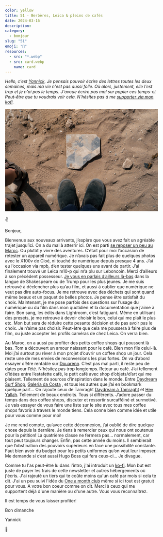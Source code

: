```yaml
---
color: yellow
title: 51 - Berbères, Leica & pleins de cafés
date: 2024-03-16
description: 
category:
  - bonjour
slug: "51"
emoji: "💌"
resources:
  - src: "*.webp"
  - src: card.webp
    name: card
---
```


*Hello, c'est [Yannick](https://yannickschutz.com). Je pensais pouvoir écrire des lettres toutes les deux semaines, mais ma vie n'est pas aussi folle. Où alors, justement, elle l'est trop et je n'ai pas le temps. J'avoue écrire pas mal sur papier ces temps-ci. Peut-être que tu voudrais voir cela. N'hésites pas à me [supporter via mon kofi](https://ko-fi.com/bonjouryannick/tiers).*

![](cover.webp)

✌ 

Bonjour,

Bienvenue aux nouveaux arrivants, j’espère que vous avez fait un agréable trajet jusqu’ici. On a du mal à atterrir ici. On est parti [se reposer un peu au Maroc](https://yannickschutz.com/maroc-2024). Ou plutôt y vivre des aventures. C’était pour moi l’occasion de retester un appareil numérique. Je n’avais pas fait plus de quelques photos avec le X100v de Cloé, ni touché de numérique depuis presque 4 ans. J’ai eu l’occasion via mpb, d’en tester quelques uns avant de partir. J’ai finalement trouvé un Leica m10-p qui m’a plu sur Leboncoin. Merci d’ailleurs à son précédent possesseur. [Je vous en parlais d’ailleurs là-bas](https://yannickschutz.com/digital-quest/) dans la langue de Shakespeare ou de Trump pour les plus jeunes. Je me suis retrouvé à déclencher plus qu’au film, et aussi à oublier que numérique ne veut pas dire auto-focus. Je me retrouve avec des déchets qui sont quand même beaux et un paquet de belles photos. Je pense être satisfait du choix. Maintenant, je me pose parfois des questions sur l’usage du numérique ou du film dans mon quotidien et la documentation que j’aime à faire. Bon sang, les édits dans Lightroom, c’est fatiguant. Même en utilisant des presets, je me retrouve à devoir choisir le bon, celui qui me plaît le plus etc. Mon but sera de réduire cette pesante décision et de pas avoir pas le choix. Je n’aime pas choisir. Peut-être que cela me poussera à faire plus de film, ou juste accepter les profils caméras de chez Leica. On verra bien.

Au Maroc, on a aussi pu profiter des petits coffee shops qui poussent là bas. Tom a découvert un amour naissant pour le café. Bien mon fils celui-là. Moi j’ai surtout pu rêver à mon projet d’ouvrir un coffee shop un jour. Cela reste une de mes envies de reconversions les plus fortes. On va d’abord essayer d’être rentable sur [Douarenn](https://douarenn.fr). C’est pas mal parti, il reste peu de dates pour l’été. N’hésitez pas trop longtemps. Retour au café. J’ai tellement d’idées entre l’estafette café, le petit café avec shop d’objets/d’art qui me plaisent. Tellement de sources d’inspiration dans le monde. Entre [Daydream Surf Shop](https://daydreamsurfshop.com/), [Galeria da Costa](https://www.instagram.com/galeriadacosta/) , et tous les autres que j’ai en bookmark quelque part... On rajoute ceux de Tamraght [Daydream à Tamraght](https://www.instagram.com/daydreamhomegoods/) et [Hey Yallah](https://www.instagram.com/hey.yallah/). Tellement de beaux endroits. Tous si différents. J’adore passer du temps dans des coffee shops, discuter et ressortir surcafféiné et surmotivé. Je vais essayer de vous faire une liste sur le site avec tous mes coffee shops favoris à travers le monde tiens. Cela sonne bien comme idée et utile pour vous comme pour moi!

Je me rend compte, qu’avec cette déconnexion, j’ai oublié de dire quelque chose depuis la dernière. Je tiens à remercier ceux qui nous ont soutenus pour la pétition! La quatrième classe ne fermera pas... normalement, car tout peut toujours changer. Enfin, pas cette année du moins. Il semblerait que l’obstination des pouvoirs supérieurs en face une possibilité constante. Faut bien avoir du budget pour les petits uniformes qu’on veut leur imposer. Me demande si c’est aussi Hugo Boss qui fera ceux-ci... Je divague. 

Comme tu l'as peut-être lu dans l'intro, j'ai introduit un [ko-fi](https://ko-fi.com/bonjouryannick/tiers). Mon but est juste de payer les frais de cette newsletter et autres hébergements où j'écris. J'ai rajouté un tiers qui te coûte moins qu'un café par mois si cela te dit. J'ai un peu suivi l'idée du [One a month club](https://oneamonth.club/) même si ici tout est gratuit pour vous. A votre bon coeur comme on dit. Merci à ceux qui me supportent déjà d'une manière ou d'une autre. Vous vous reconnaîtrez.

Il est temps de vous laisser profiter!

Bon dimanche

Yannick 

💌

